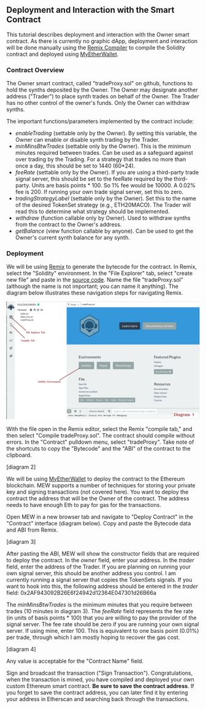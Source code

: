 ## Deployment and Interaction with the Smart Contract

This tutorial describes deployment and interaction with the Owner smart contract. As there is currently no graphic dApp, deployment and interaction will be done manually using the [Remix Compiler](https://remix.ethereum.org/) to compile the Solidity contract and deployed using [MyEtherWallet](https://www.myetherwallet.com/).

### Contract Overview

The Owner smart contract, called "tradeProxy.sol" on github, functions to hold the synths deposited by the Owner. The Owner may designate another address ("Trader") to place synth trades on behalf of the Owner. The Trader
has no other control of the owner's funds. Only the Owner can withdraw synths.

The important functions/parameters implemented by the contract include:
* *enableTrading* (settable only by the Owner). By setting this variable, the Owner can enable or disable synth trading by the Trader.
* *minMinsBtwTrades* (settable only by the Owner). This is the minimum minutes required between trades. Can be used as a safeguard against over trading by the Trading. For a strategy that trades no more than once a day, this should be set to 1440 (60*24).
* *feeRate* (settable only by the Owner). If you are using a third-party trade signal server, this should be set to the feeRate required by the third-party. Units are basis points * 100. So 1% fee would be 10000. A 0.02% fee is 200. If running your own trade signal server, set this to zero.
* *tradingStrategyLabel* (settable only by the Owner). Set this to the name of the desired TokenSet strategy (e.g., ETH20MACO). The Trader will read this to determine what strategy should be implemented.
* *withdraw* (function callable only by Owner). Used to withdraw synths from the contract to the Owner's address.
* *getBalance* (view function callable by anyone). Can be used to get the Owner's current synth balance for any synth.



### Deployment

We will be using [Remix](https://remix.ethereum.org/) to generate the bytecode for the contract. In Remix, select the "Solidity" environment. In the "File Explorer" tab, select "create new file" and paste in the [source code](https://github.com/brian0641/Synth-Sets/blob/master/contracts/tradeProxy.sol). Name the file "tradeProxy.sol" (although the name is not important; you can name it anything). The diagram below illustrates these navigation steps for navigating Remix.

![diagram1](contract_deployment_fig1.png)

With the file open in the Remix editor, select the Remix "compile tab," and then select "Compile tradeProxy.sol". The contract should compile without errors. In the "Contract" pulldown menu, select "tradeProxy". Take note of the shortcuts to copy the "Bytecode" and the "ABI" of the contract to the clipboard.

[diagram 2]

We will be using [MyEtherWallet](https://www.myetherwallet.com/) to deploy the contract to the Ethereum blockchain. MEW supports a number of techniques for storing your private key and signing transactions (not covered here). You want to deploy the contract the address that will be the Owner of the contract. The address needs to have enough Eth to pay for gas for the transactions.

Open MEW in a new browser tab and navigate to "Deploy Contract" in the "Contract" interface (diagram below). Copy and paste the Bytecode data and ABI from Remix.

[diagram 3]     

After pasting the ABI, MEW will show the constructor fields that are required to deploy the contract. In the *owner* field, enter your address. In the *trader* field, enter the address of the Trader. If you are planning on running your own signal server, this should be another address you control. I am currently running a signal server that copies the TokenSets signals. If you want to hook into this, the following address should be entered in the *trader* field:
0x2AF943092B26E6f24942d12364E047301d26B66a


The *minMinsBtwTrades* is the minimum minutes that you require between trades (10 minutes in diagram 3). The *feeRate* field represents the fee rate (in units of basis points * 100) that you are willing to pay the provider of the signal server. The fee rate should be zero if you are running your own signal server. If using mine, enter 100. This is equivalent to one basis point (0.01%) per trade, through which I am mostly hoping to recover the gas cost.

[diagram 4]

Any value is acceptable for the "Contract Name" field.

Sign and broadcast the transaction ("Sign Transaction"). Congratulations, when the transaction is mined, you have compiled and deployed your own custom Ethereum smart contract. **Be sure to save the contract address**. If you forget to save the contract address, you can later find it by entering your address in Etherscan and searching back through the transactions.
